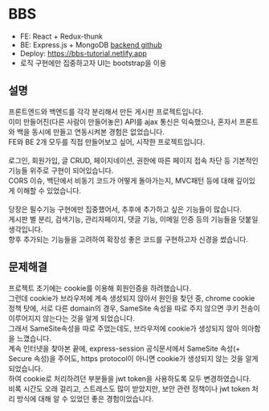 # BBS
* FE: React + Redux-thunk
* BE: Express.js + MongoDB [backend github](https://github.com/jinho222/bbs-server)
* Deploy: <https://bbs-tutorial.netlify.app>
* 로직 구현에만 집중하고자 UI는 bootstrap을 이용

## 설명
프론트엔드와 백엔드를 각각 분리해서 만든 게시판 프로젝트입니다.   
이미 만들어진(다른 사람이 만들어놓은) API를 ajax 통신은 익숙했으나, 혼자서 프론트와 백을 동시에 만들고 연동시켜본 경험은 없었습니다.   
FE와 BE 2개 모두를 직접 만들어보고 싶어, 시작한 프로젝트입니다.<br/><br/>
로그인, 회원가입, 글 CRUD, 페이지네이션, 권한에 따른 페이지 접속 차단 등 기본적인 기능들 위주로 구현이 되어있습니다.   
CORS 이슈, 백단에서 비동기 코드가 어떻게 돌아가는지, MVC패턴 등에 대해 깊이있게 이해할 수 있었습니다.<br/><br/>
당장은 필수기능 구현에만 집중했어서, 추후에 추가하고 싶은 기능들이 많습니다.   
게시판 별 분리, 검색기능, 관리자페이지, 댓글 기능, 이메일 인증 등의 기능들을 덧붙일 생각입니다.   
향후 추가되는 기능들을 고려하여 확장성 좋은 코드를 구현하고자 신경을 썼습니다.   

## 문제해결
프로젝트 초기에는 cookie를 이용해 회원인증을 하려했습니다.   
그런데 cookie가 브라우저에 계속 생성되지 않아서 원인을 찾던 중, chrome cookie 정책 탓에, 서로 다른 domain의 경우, SameSite 속성을 따로 주지 않으면 쿠키 전송이 이루어지지 않는다는 것을 알게 되었습니다.   
그래서 SameSite속성을 따로 주었는데도, 브라우저에 cookie가 생성되지 않아 의아함을 느꼈습니다.   
계속 인터넷을 찾아본 끝에, express-session 공식문서에서 SameSite 속성(+ Secure 속성)을 주어도, https protocol이 아니면 cookie가 생성되지 않는 것을 알게 되었습니다.   
하여 cookie로 처리하려던 부분들을 jwt token을 사용하도록 모두 변경하였습니다.   
비록 시간도 오래 걸리고, 스트레스도 많이 받았지만, 보안 관련 정책이나 jwt token 처리 방식에 대해 알 수 있었던 좋은 경험이었습니다.   
